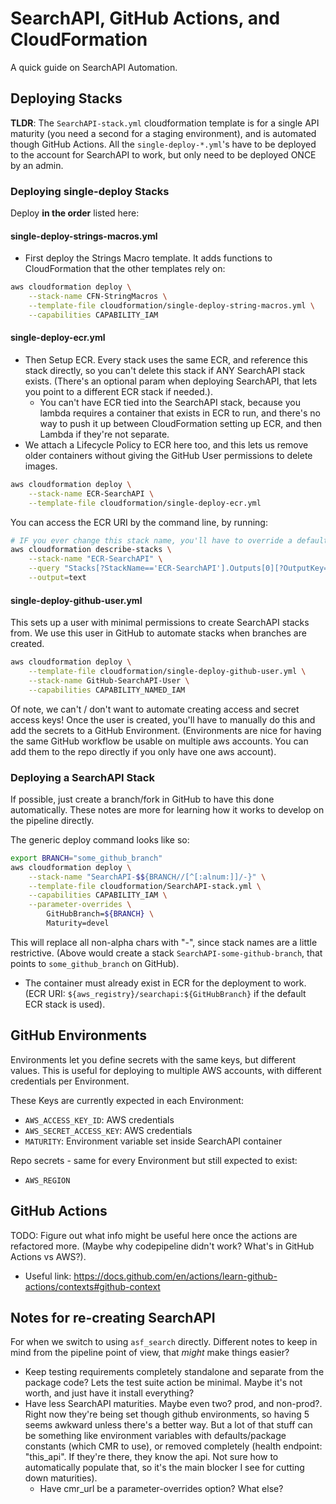 # SearchAPI, GitHub Actions, and CloudFormation

A quick guide on SearchAPI Automation.

## Deploying Stacks

**TLDR**: The `SearchAPI-stack.yml` cloudformation template is for a single API maturity (you need a second for a staging environment), and is automated though GitHub Actions. All the `single-deploy-*.yml`'s have to be deployed to the account for SearchAPI to work, but only need to be deployed ONCE by an admin.

### Deploying single-deploy Stacks

Deploy **in the order** listed here:

#### single-deploy-strings-macros.yml

- First deploy the Strings Macro template. It adds functions to CloudFormation that the other templates rely on:

```bash
aws cloudformation deploy \
    --stack-name CFN-StringMacros \
    --template-file cloudformation/single-deploy-string-macros.yml \
    --capabilities CAPABILITY_IAM
```

#### single-deploy-ecr.yml

- Then Setup ECR. Every stack uses the same ECR, and reference this stack directly, so you can't delete this stack if ANY SearchAPI stack exists. (There's an optional param when deploying SearchAPI, that lets you point to a different ECR stack if needed.).
  - You can't have ECR tied into the SearchAPI stack, because you lambda requires a container that exists in ECR to run, and there's no way to push it up between CloudFormation setting up ECR, and then Lambda if they're not separate.
- We attach a Lifecycle Policy to ECR here too, and this lets us remove older containers without giving the GitHub User permissions to delete images.

```bash
aws cloudformation deploy \
    --stack-name ECR-SearchAPI \
    --template-file cloudformation/single-deploy-ecr.yml
```

You can access the ECR URI by the command line, by running:

```bash
# IF you ever change this stack name, you'll have to override a default param (ImportValueEcrUri) when deploying SearchAPI to point to the different ECR stack.
aws cloudformation describe-stacks \
    --stack-name "ECR-SearchAPI" \
    --query "Stacks[?StackName=='ECR-SearchAPI'].Outputs[0][?OutputKey=='RegistryUri'].OutputValue" \
    --output=text
```

#### single-deploy-github-user.yml

This sets up a user with minimal permissions to create SearchAPI stacks from. We use this user in GitHub to automate stacks when branches are created.

```bash
aws cloudformation deploy \
    --template-file cloudformation/single-deploy-github-user.yml \
    --stack-name GitHub-SearchAPI-User \
    --capabilities CAPABILITY_NAMED_IAM
```

Of note, we can't / don't want to automate creating access and secret access keys! Once the user is created, you'll have to manually do this and add the secrets to a GitHub Environment. (Environments are nice for having the same GitHub workflow be usable on multiple aws accounts. You can add them to the repo directly if you only have one aws account).

### Deploying a SearchAPI Stack

If possible, just create a branch/fork in GitHub to have this done automatically. These notes are more for learning how it works to develop on the pipeline directly.

The generic deploy command looks like so:

```bash
export BRANCH="some_github_branch"
aws cloudformation deploy \
    --stack-name "SearchAPI-$${BRANCH//[^[:alnum:]]/-}" \
    --template-file cloudformation/SearchAPI-stack.yml \
    --capabilities CAPABILITY_IAM \
    --parameter-overrides \
        GitHubBranch=${BRANCH} \
        Maturity=devel
```

This will replace all non-alpha chars with "-", since stack names are a little restrictive. (Above would create a stack `SearchAPI-some-github-branch`, that points to `some_github_branch` on GitHub).

- The container must already exist in ECR for the deployment to work. (ECR URI: `${aws_registry}/searchapi:${GitHubBranch}` if the default ECR stack is used).

## GitHub Environments

Environments let you define secrets with the same keys, but different values. This is useful for deploying to multiple AWS accounts, with different credentials per Environment.

These Keys are currently expected in each Environment:

- `AWS_ACCESS_KEY_ID`: AWS credentials
- `AWS_SECRET_ACCESS_KEY`: AWS credentials
- `MATURITY`: Environment variable set inside SearchAPI container

Repo secrets - same for every Environment but still expected to exist:

- `AWS_REGION`

## GitHub Actions

TODO: Figure out what info might be useful here once the actions are refactored more. (Maybe why codepipeline didn't work? What's in GitHub Actions vs AWS?).

- Useful link: <https://docs.github.com/en/actions/learn-github-actions/contexts#github-context>

## Notes for re-creating SearchAPI

For when we switch to using `asf_search` directly. Different notes to keep in mind from the pipeline point of view, that *might* make things easier?

- Keep testing requirements completely standalone and separate from the package code? Lets the test suite action be minimal. Maybe it's not worth, and just have it install everything?
- Have less SearchAPI maturities. Maybe even two? prod, and non-prod?. Right now they're being set though github environments, so having 5 seems awkward unless there's a better way. But a lot of that stuff can be something like environment variables with defaults/package constants (which CMR to use), or removed completely (health endpoint: "this_api". If they're there, they know the api. Not sure how to automatically populate that, so it's the main blocker I see for cutting down maturities).
  - Have cmr_url be a parameter-overrides option? What else?
